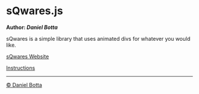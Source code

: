 <h1>sQwares.js</h1>
<strong>Author: <cite>Daniel Botta</cite></strong>
</hr>
<p>sQwares is a simple library that uses animated divs for whatever you would like.</p>

<a href="http://sqwares.danielbotta.com"><p>sQwares Website</p></a>
<a href="http://sqwares.danielbotta.com/instructions.html"><p>Instructions</p></a>
<hr />
<a href="http://danielbotta.com"><p>&copy; Daniel Botta</p></a>
